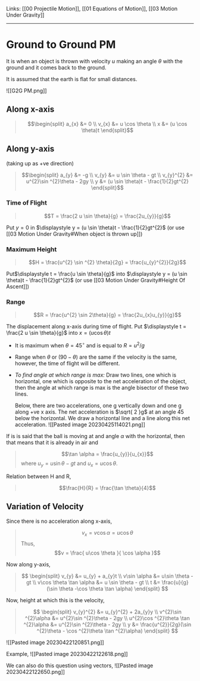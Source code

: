 Links: [[00 Projectile Motion]], [[01 Equations of Motion]], [[03 Motion Under Gravity]]
___
# Ground to Ground PM

It is when an object is thrown with velocity $u$ making an angle $\theta$ with the ground and it comes back to the ground. 

It is assumed that the earth is flat for small distances.

![[G2G PM.png]]


## Along x-axis
> $$\begin{split}
> a_{x} &= 0 \\
> v_{x} &= u \cos \theta \\
> x &= (u \cos \theta)t
> \end{split}$$

## Along y-axis
(taking up as +ve direction)
> $$\begin{split}
> a_{y} &= -g \\
> v_{y} &= u \sin \theta - gt \\ 
> v_{y}^{2} &= u^{2}\sin ^{2}\theta - 2gy \\
> y &= (u \sin \theta)t - \frac{1}{2}gt^{2} 
> \end{split}$$

### Time of Flight
> $$T = \frac{2 u \sin \theta}{g} = \frac{2u_{y}}{g}$$

Put $y = 0$ in $\displaystyle y = (u \sin \theta)t - \frac{1}{2}gt^{2}$
(or use [[03 Motion Under Gravity#When object is thrown up]])

### Maximum Height
> $$H = \frac{u^{2} \sin ^{2} \theta}{2g} = \frac{u_{y}^{2}}{2g}$$

Put$\displaystyle t = \frac{u \sin \theta}{g}$ into $\displaystyle y = (u \sin \theta)t - \frac{1}{2}gt^{2}$
(or use [[03 Motion Under Gravity#Height Of Ascent]])


### Range
> $$R = \frac{u^{2} \sin 2\theta}{g} = \frac{2u_{x}u_{y}}{g}$$

The displacement along x-axis during time of flight.
Put $\displaystyle t = \frac{2 u \sin \theta}{g}$ into $x = (u \cos \theta)t$

- It is maximum when $\theta = 45 ^{\circ}$ and is equal to $R = u^{2} /g$
- Range when $\theta$ or $(90 - \theta)$ are the same if the velocity is the same, however, the time of flight will be different. 
- *To find angle at which range is max:* Draw two lines, one which is horizontal, one which is opposite to the net acceleration of the object, then the angle at which range is max is the angle bisector of these two lines. 
  
  Below, there are two accelerations, one g vertically down and one g along +ve x axis. The net acceleration is $\sqrt{ 2 }g$ at an angle 45 below the horizontal. We draw a horizontal line and a line along this net acceleration. 
  ![[Pasted image 20230425114021.png]]

If is is said that the ball is moving at and angle $\alpha$ with the horizontal, then that means that it is already in air and

> $$\tan \alpha = \frac{u_{y}}{u_{x}}$$
where $u_{y} = u \sin \theta - gt$  and $u_{x} = u \cos \theta$. 

Relation between H and R,
> $$\frac{H}{R} = \frac{\tan \theta}{4}$$

## Variation of Velocity
Since there is no acceleration along x-axis, 
> $$v_{x} = v\cos \alpha = u\cos \theta$$
Thus,
> $$v = \frac{ u\cos \theta }{ \cos \alpha }$$

Now along y-axis,
> $$
> \begin{split}
> v_{y} &= u_{y} + a_{y}t \\
> v\sin \alpha &= u\sin \theta - gt \\
> v\cos \theta \tan \alpha &= u \sin \theta - gt \\
> t &= \frac{u}{g}(\sin \theta -\cos \theta \tan \alpha)
> \end{split}
> $$

Now, height at which this is the velocity,
> $$
> \begin{split}
> v_{y}^{2} &= u_{y}^{2} + 2a_{y}y \\
> v^{2}\sin ^{2}\alpha &= u^{2}\sin ^{2}\theta - 2gy \\
> u^{2}\cos ^{2}\theta \tan ^{2}\alpha &= u^{2}\sin ^{2}\theta - 2gy \\
> y &= \frac{u^{2}}{2g}(\sin ^{2}\theta - \cos ^{2}\theta \tan ^{2}\alpha)
> \end{split}
> $$

![[Pasted image 20230422120851.png]]


Example,
![[Pasted image 20230422122618.png]]

We can also do this question using vectors,
![[Pasted image 20230422122650.png]]